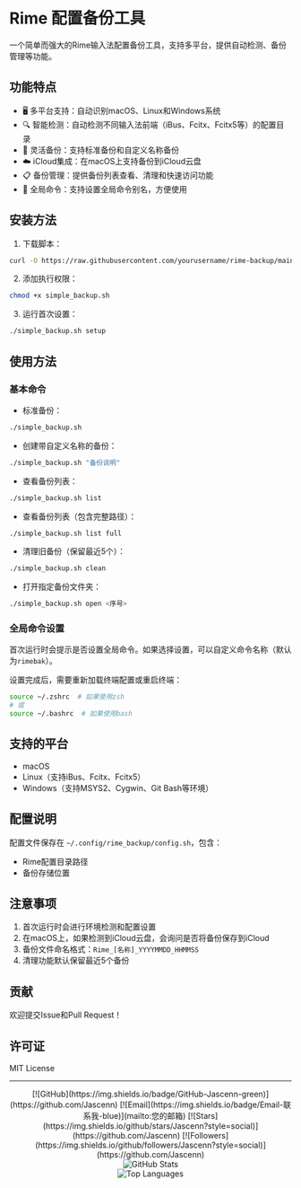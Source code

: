 # Rime 配置备份工具

一个简单而强大的Rime输入法配置备份工具，支持多平台，提供自动检测、备份管理等功能。

## 功能特点

- 🖥️ 多平台支持：自动识别macOS、Linux和Windows系统
- 🔍 智能检测：自动检测不同输入法前端（iBus、Fcitx、Fcitx5等）的配置目录
- 💾 灵活备份：支持标准备份和自定义名称备份
- ☁️ iCloud集成：在macOS上支持备份到iCloud云盘
- 📋 备份管理：提供备份列表查看、清理和快速访问功能
- 🚀 全局命令：支持设置全局命令别名，方便使用

## 安装方法

1. 下载脚本：
```bash
curl -O https://raw.githubusercontent.com/yourusername/rime-backup/main/simple_backup.sh
```

2. 添加执行权限：
```bash
chmod +x simple_backup.sh
```

3. 运行首次设置：
```bash
./simple_backup.sh setup
```

## 使用方法

### 基本命令

- 标准备份：
```bash
./simple_backup.sh
```

- 创建带自定义名称的备份：
```bash
./simple_backup.sh "备份说明"
```

- 查看备份列表：
```bash
./simple_backup.sh list
```

- 查看备份列表（包含完整路径）：
```bash
./simple_backup.sh list full
```

- 清理旧备份（保留最近5个）：
```bash
./simple_backup.sh clean
```

- 打开指定备份文件夹：
```bash
./simple_backup.sh open <序号>
```

### 全局命令设置

首次运行时会提示是否设置全局命令。如果选择设置，可以自定义命令名称（默认为`rimebak`）。

设置完成后，需要重新加载终端配置或重启终端：
```bash
source ~/.zshrc  # 如果使用zsh
# 或
source ~/.bashrc  # 如果使用bash
```

## 支持的平台

- macOS
- Linux（支持iBus、Fcitx、Fcitx5）
- Windows（支持MSYS2、Cygwin、Git Bash等环境）

## 配置说明

配置文件保存在 `~/.config/rime_backup/config.sh`，包含：
- Rime配置目录路径
- 备份存储位置

## 注意事项

1. 首次运行时会进行环境检测和配置设置
2. 在macOS上，如果检测到iCloud云盘，会询问是否将备份保存到iCloud
3. 备份文件命名格式：`Rime_[名称]_YYYYMMDD_HHMMSS`
4. 清理功能默认保留最近5个备份

## 贡献

欢迎提交Issue和Pull Request！

## 许可证

MIT License

---

<div align="center">
  [![GitHub](https://img.shields.io/badge/GitHub-Jascenn-green)](https://github.com/Jascenn)
  [![Email](https://img.shields.io/badge/Email-联系我-blue)](mailto:您的邮箱)
  [![Stars](https://img.shields.io/github/stars/Jascenn?style=social)](https://github.com/Jascenn)
  [![Followers](https://img.shields.io/github/followers/Jascenn?style=social)](https://github.com/Jascenn)
</div>

<div align="center">
  <img src="https://github-readme-stats.vercel.app/api?username=Jascenn&show_icons=true&theme=radical&hide_border=true&include_all_commits=true&count_private=true" alt="GitHub Stats" />
</div>

<div align="center">
  <img src="https://github-readme-stats.vercel.app/api/top-langs/?username=Jascenn&layout=compact&theme=radical&hide_border=true&langs_count=6" alt="Top Languages" />
</div>